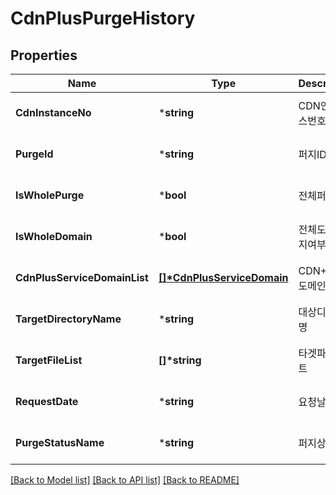 # CdnPlusPurgeHistory

## Properties
Name | Type | Description | Notes
------------ | ------------- | ------------- | -------------
**CdnInstanceNo** | ***string** | CDN인스턴스번호 | [optional] [default to null]
**PurgeId** | ***string** | 퍼지ID | [optional] [default to null]
**IsWholePurge** | ***bool** | 전체퍼지여부 | [optional] [default to null]
**IsWholeDomain** | ***bool** | 전체도메인퍼지여부 | [optional] [default to null]
**CdnPlusServiceDomainList** | **[[]\*CdnPlusServiceDomain](CdnPlusServiceDomain.md)** | CDN+서비스도메인리스트 | [optional] [default to null]
**TargetDirectoryName** | ***string** | 대상디렉토리명 | [optional] [default to null]
**TargetFileList** | **[]\*string** | 타겟파일리스트 | [optional] [default to null]
**RequestDate** | ***string** | 요청날짜 | [optional] [default to null]
**PurgeStatusName** | ***string** | 퍼지상태 | [optional] [default to null]

[[Back to Model list]](../README.md#documentation-for-models) [[Back to API list]](../README.md#documentation-for-api-endpoints) [[Back to README]](../README.md)


